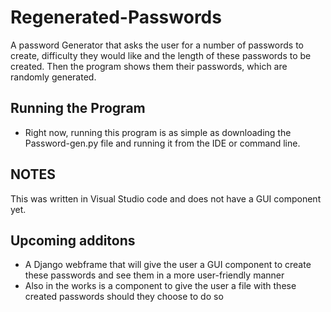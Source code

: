 # Regenerated-Passwords
A password Generator that asks the user for a number of passwords to create, difficulty they would like and the length of these passwords to be created. Then the program shows them their passwords, which are randomly generated. 

## Running the Program
- Right now, running this program is as simple as downloading the Password-gen.py file and running it from the IDE or command line.

## NOTES
This was written in Visual Studio code and does not have a GUI component yet. 

## Upcoming additons
- A Django webframe that will give the user a GUI component to create these passwords and see them in a more user-friendly manner
- Also in the works is a component to give the user a file with these created passwords should they choose to do so
